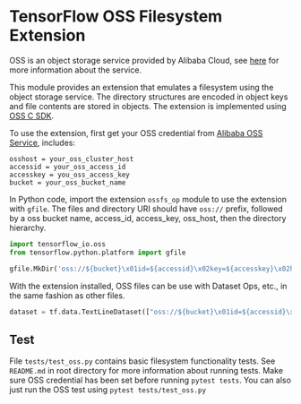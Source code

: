 # TensorFlow OSS Filesystem Extension

OSS is an object storage service provided by Alibaba Cloud, see [here](https://www.alibabacloud.com/product/oss) for more information about the service.

This module provides an extension that emulates a filesystem using the object storage service. The directory structures are encoded in object keys and file contents are stored in objects. The extension is implemented using [OSS C SDK](https://github.com/aliyun/aliyun-oss-c-sdk).

To use the extension, first get your OSS credential from [Alibaba OSS Service](https://www.alibabacloud.com/product/oss), includes:

```
osshost = your_oss_cluster_host
accessid = your_oss_access_id
accesskey = you_oss_access_key
bucket = your_oss_bucket_name
```

In Python code, import the extension `ossfs_op` module to use the extension with `gfile`. The files and directory URI should have `oss://` prefix, followed by a oss bucket name, access_id, access_key, oss_host, then the directory hierarchy.

```python
import tensorflow_io.oss
from tensorflow.python.platform import gfile

gfile.MkDir('oss://${bucket}\x01id=${accessid}\x02key=${accesskey}\x02host=${osshost}/test_dir')
```

With the extension installed, OSS files can be use with Dataset Ops, etc., in the same fashion as other files.

```python
dataset = tf.data.TextLineDataset(["oss://${bucket}\x01id=${accessid}\x02key=${accesskey}\x02host=${osshost}/data_dir/file1"])
```

## Test

File `tests/test_oss.py` contains basic filesystem functionality tests. See `README.md` in root directory for more information about running tests. Make sure OSS credential has been set before running `pytest tests`. You can also just run the OSS test using `pytest tests/test_oss.py`
